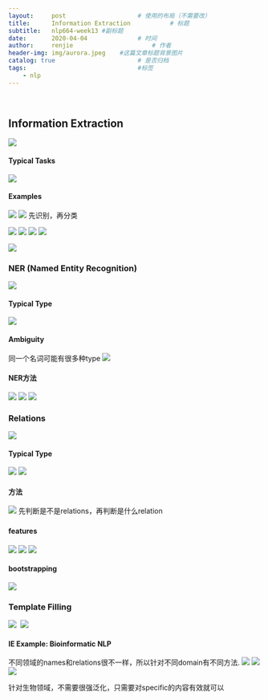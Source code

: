 ```yaml
---
layout:     post                    # 使用的布局（不需要改）
title:      Information Extraction           # 标题 
subtitle:   nlp664-week13 #副标题
date:       2020-04-04              # 时间
author:     renjie                      # 作者
header-img: img/aurora.jpeg    #这篇文章标题背景图片
catalog: true                       # 是否归档
tags:                               #标签
    - nlp
---
```

<font size="4"></font><br />

## Information Extraction
![](https://tva1.sinaimg.cn/large/00831rSTgy1gdke5l3avlj316i0iiacy.jpg)

#### Typical Tasks
![](https://tva1.sinaimg.cn/large/00831rSTgy1gdke6s2adtj31480potce.jpg)

#### Examples
![](https://tva1.sinaimg.cn/large/00831rSTgy1gdke8225cij31f20syn6e.jpg)
![](https://tva1.sinaimg.cn/large/00831rSTgy1gdkec3703xj31ac0q2jy0.jpg)
先识别，再分类

![](https://tva1.sinaimg.cn/large/00831rSTgy1gdkee8v1yoj319u0u0dnc.jpg)
![](https://tva1.sinaimg.cn/large/00831rSTgy1gdkef1ep4nj319o0tygsj.jpg)
![](https://tva1.sinaimg.cn/large/00831rSTgy1gdkeueli1dj317h0u00zk.jpg)
![](https://tva1.sinaimg.cn/large/00831rSTgy1gdkekgr5ztj31960u0dnf.jpg)

![](https://tva1.sinaimg.cn/large/00831rSTgy1gdkfi85z1bj31ck0tkjvh.jpg)

### NER (Named Entity Recognition)
![](https://tva1.sinaimg.cn/large/00831rSTgy1gdkel2egw5j31080goact.jpg)

#### Typical Type
![](https://tva1.sinaimg.cn/large/00831rSTgy1gdkelcy0nfj31g80guqdt.jpg)

#### Ambiguity
同一个名词可能有很多种type
![](https://tva1.sinaimg.cn/large/00831rSTgy1gdkeryza67j31f40q4twa.jpg)

#### NER方法
![](https://tva1.sinaimg.cn/large/00831rSTgy1gdketktdowj31c00r2jvc.jpg)
![](https://tva1.sinaimg.cn/large/00831rSTgy1gdkevds4aqj31820u049a.jpg)
![](https://tva1.sinaimg.cn/large/00831rSTgy1gdkevzljg0j314q0u0alr.jpg)

### Relations
![](https://tva1.sinaimg.cn/large/00831rSTgy1gdkewv305kj31700f4432.jpg)

#### Typical Type
![](https://tva1.sinaimg.cn/large/00831rSTgy1gdkex8od41j31ai0jg47o.jpg)
![](https://tva1.sinaimg.cn/large/00831rSTgy1gdkf09rwjwj31fu0l0wmz.jpg)

#### 方法
![](https://tva1.sinaimg.cn/large/00831rSTgy1gdkf1mekutj31960qs0wk.jpg)
先判断是不是relations，再判断是什么relation

#### features　
![](https://tva1.sinaimg.cn/large/00831rSTgy1gdkf1mekutj31960qs0wk.jpg)
![](https://tva1.sinaimg.cn/large/00831rSTgy1gdkf5kkialj316w0n8whs.jpg)
![](https://tva1.sinaimg.cn/large/00831rSTgy1gdkf7o15cnj318n0u07gb.jpg)

#### bootstrapping
![](https://tva1.sinaimg.cn/large/00831rSTgy1gdkfbkrh63j31760u0dlj.jpg)

### Template Filling
![](https://tva1.sinaimg.cn/large/00831rSTgy1gdkfgj0zt0j31be0pe42n.jpg)
 ![](https://tva1.sinaimg.cn/large/00831rSTgy1gdkfhjvk95j31d60lw44k.jpg)


#### IE Example: Bioinformatic NLP

不同领域的names和relations很不一样，所以针对不同domain有不同方法.
![](https://tva1.sinaimg.cn/large/00831rSTgy1gdkflqyerbj316c0pajv6.jpg)
![](https://tva1.sinaimg.cn/large/00831rSTgy1gdkfmapnohj319r0u07j6.jpg)
![](https://tva1.sinaimg.cn/large/00831rSTgy1gdkfnorajxj31fc0muk0e.jpg)

针对生物领域，不需要很强泛化，只需要对specific的内容有效就可以


